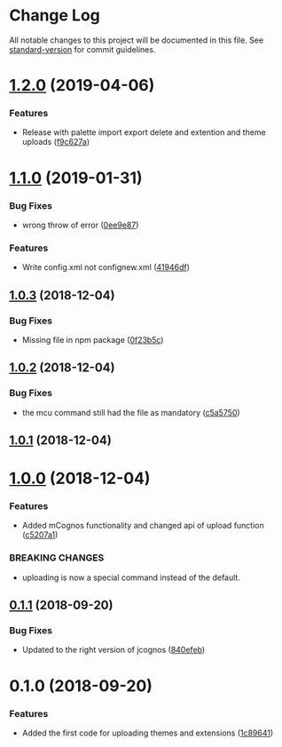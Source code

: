 # Change Log

All notable changes to this project will be documented in this file. See [standard-version](https://github.com/conventional-changelog/standard-version) for commit guidelines.

<a name="1.2.0"></a>
# [1.2.0](https://github.com/CognosExt/cognos-cli/compare/v1.1.0...v1.2.0) (2019-04-06)


### Features

* Release with palette import export delete and extention and theme uploads ([f9c627a](https://github.com/CognosExt/cognos-cli/commit/f9c627a))



<a name="1.1.0"></a>
# [1.1.0](https://github.com/CognosExt/cognos-cli/compare/v1.0.3...v1.1.0) (2019-01-31)


### Bug Fixes

* wrong throw of error ([0ee9e87](https://github.com/CognosExt/cognos-cli/commit/0ee9e87))


### Features

* Write config.xml not confignew.xml ([41946df](https://github.com/CognosExt/cognos-cli/commit/41946df))



<a name="1.0.3"></a>
## [1.0.3](https://github.com/CognosExt/cognos-cli/compare/v1.0.2...v1.0.3) (2018-12-04)


### Bug Fixes

* Missing file in npm package ([0f23b5c](https://github.com/CognosExt/cognos-cli/commit/0f23b5c))



<a name="1.0.2"></a>
## [1.0.2](https://github.com/CognosExt/cognos-cli/compare/v1.0.1...v1.0.2) (2018-12-04)


### Bug Fixes

* the mcu command still had the file as mandatory ([c5a5750](https://github.com/CognosExt/cognos-cli/commit/c5a5750))



<a name="1.0.1"></a>
## [1.0.1](https://github.com/CognosExt/cognos-cli/compare/v1.0.0...v1.0.1) (2018-12-04)



<a name="1.0.0"></a>
# [1.0.0](https://github.com/CognosExt/cognos-cli/compare/v0.1.1...v1.0.0) (2018-12-04)


### Features

* Added mCognos functionality and changed api of upload function ([c5207a1](https://github.com/CognosExt/cognos-cli/commit/c5207a1))


### BREAKING CHANGES

* uploading is now a special command instead of the default.



<a name="0.1.1"></a>
## [0.1.1](https://github.com/CognosExt/cognos-cli/compare/v0.1.0...v0.1.1) (2018-09-20)


### Bug Fixes

* Updated to the right version of jcognos ([840efeb](https://github.com/CognosExt/cognos-cli/commit/840efeb))



<a name="0.1.0"></a>
# 0.1.0 (2018-09-20)


### Features

* Added the first code for uploading themes and extensions ([1c89641](https://github.com/CognosExt/cognos-cli/commit/1c89641))

